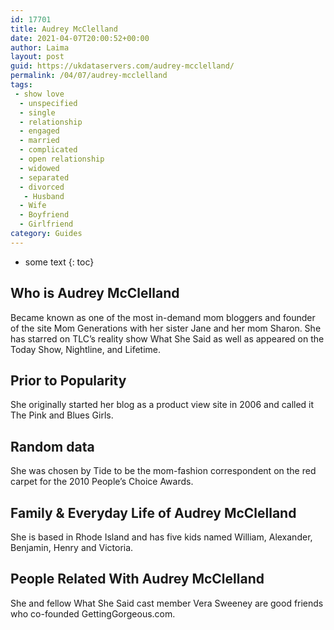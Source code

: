 ```yaml
---
id: 17701
title: Audrey McClelland
date: 2021-04-07T20:00:52+00:00
author: Laima
layout: post
guid: https://ukdataservers.com/audrey-mcclelland/
permalink: /04/07/audrey-mcclelland
tags:
 - show love
  - unspecified
  - single
  - relationship
  - engaged
  - married
  - complicated
  - open relationship
  - widowed
  - separated
  - divorced
   - Husband
  - Wife
  - Boyfriend
  - Girlfriend
category: Guides
---
```


* some text
{: toc}


## Who is Audrey McClelland
                  
                  
                  
Became known as one of the most in-demand mom bloggers and founder of the site Mom Generations with her sister Jane and her mom Sharon. She has starred on TLC&#8217;s reality show What She Said as well as appeared on the Today Show, Nightline, and Lifetime.
                  
              
            
              
            
                
                
                
## Prior to Popularity
                  
                  
                  
She originally started her blog as a product view site in 2006 and called it The Pink and Blues Girls.
                  
              
            
              
            
                
                
                
## Random data
                  
                  
                  
She was chosen by Tide to be the mom-fashion correspondent on the red carpet for the 2010 People&#8217;s Choice Awards.
                  
              
            
              
            
                
                
                
## Family & Everyday Life of Audrey McClelland
                  
                  
                  
She is based in Rhode Island and has five kids named William, Alexander, Benjamin, Henry and Victoria.
                  
              
            
              
            
                
                
                
## People Related With Audrey McClelland
                  
                  
                  
She and fellow What She Said cast member Vera Sweeney are good friends who co-founded GettingGorgeous.com.
                  
              
            
              
            
                
              
            
              
              
            
            
              
            
          
          
          